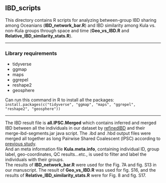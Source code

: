 ## IBD_scripts
This directory contains R scripts for analyzing between-group IBD sharing among Oceanians (**IBD_network_bar.R**) and IBD similarity among Kula vs. non-Kula groups through space and time (**Geo_vs_IBD.R** and **Relative_IBD_similarity_stats.R**).  
***
### Library requirements
* tidyverse
* ggmap
* maps
* ggrepel
* reshape2
* geosphere  
  
Can run this command in R to install all the packages: ```install.packages(c("tidyverse", "ggmap", "maps", "ggrepel", "reshape2", "geosphere"))```  
***
The IBD result file is **all.lPSC.Merged** which contains inferred and merged IBD between all the individuals in our dataset by [refinedIBD](https://faculty.washington.edu/browning/refined-ibd.html) and their merge-ibd-segments.jar java script. The .ibd and .hbd output files were merged all together as long Pairwise Shared Coalescent (lPSC) according to [previous study](https://github.com/halasadi/MAPS).  
And an meta information file **Kula.meta.info**, containing individual ID, group label, geo-coordinates, QC results...etc., is used to filter and label the individuals with their groups.  
The results of **IBD_network_bar.R** were used for the Fig. 7A and fig. S13 in our manuscript. The result of **Geo_vs_IBD.R** was used for fig. S16, and the results of **Relative_IBD_similarity_stats.R** were for Fig. 8 and fig. S17.